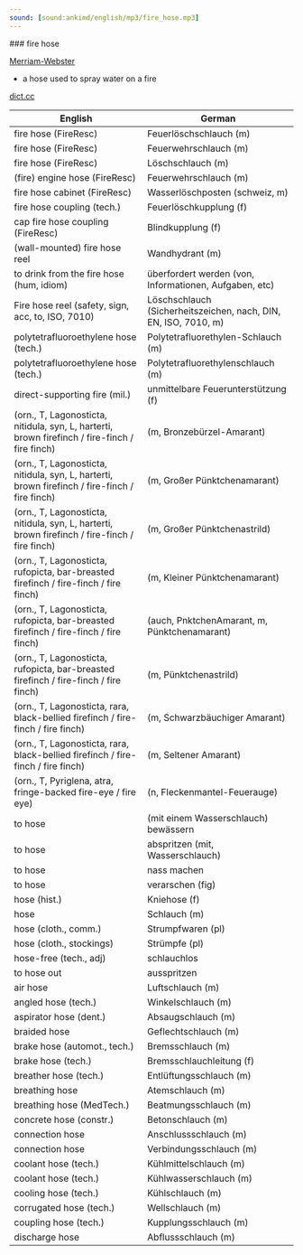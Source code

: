 ```yaml
---
sound: [sound:ankimd/english/mp3/fire_hose.mp3]
---
```


\### fire hose

[Merriam-Webster](https://www.merriam-webster.com/dictionary/fire+hose)

- a hose used to spray water on a fire

[dict.cc](https://www.dict.cc/fire+hose)

| English        | German       |
| -------------- | ------------ |
| fire hose (FireResc) | Feuerlöschschlauch (m) |
| fire hose (FireResc) | Feuerwehrschlauch (m) |
| fire hose (FireResc) | Löschschlauch (m) |
| (fire) engine hose (FireResc) | Feuerwehrschlauch (m) |
| fire hose cabinet (FireResc) | Wasserlöschposten (schweiz, m) |
| fire hose coupling (tech.) | Feuerlöschkupplung (f) |
| cap fire hose coupling (FireResc) | Blindkupplung (f) |
| (wall-mounted) fire hose reel | Wandhydrant (m) |
| to drink from the fire hose (hum, idiom) | überfordert werden (von, Informationen, Aufgaben, etc) |
| Fire hose reel (safety, sign, acc, to, ISO, 7010) | Löschschlauch (Sicherheitszeichen, nach, DIN, EN, ISO, 7010, m) |
| polytetrafluoroethylene hose <PTFE hose> (tech.) | Polytetrafluorethylen-Schlauch <PTFE-Schlauch> (m) |
| polytetrafluoroethylene hose <PTFE hose> (tech.) | Polytetrafluorethylenschlauch <PTFE-Schlauch> (m) |
| direct-supporting fire <DS fire> (mil.) | unmittelbare Feuerunterstützung <UF> (f) |
|  (orn., T, Lagonosticta, nitidula, syn, L, harterti, brown firefinch / fire-finch / fire finch) |  (m, Bronzebürzel-Amarant) |
|  (orn., T, Lagonosticta, nitidula, syn, L, harterti, brown firefinch / fire-finch / fire finch) |  (m, Großer Pünktchenamarant) |
|  (orn., T, Lagonosticta, nitidula, syn, L, harterti, brown firefinch / fire-finch / fire finch) |  (m, Großer Pünktchenastrild) |
|  (orn., T, Lagonosticta, rufopicta, bar-breasted firefinch / fire-finch / fire finch) |  (m, Kleiner Pünktchenamarant) |
|  (orn., T, Lagonosticta, rufopicta, bar-breasted firefinch / fire-finch / fire finch) |  (auch, PnktchenAmarant, m, Pünktchenamarant) |
|  (orn., T, Lagonosticta, rufopicta, bar-breasted firefinch / fire-finch / fire finch) |  (m, Pünktchenastrild) |
|  (orn., T, Lagonosticta, rara, black-bellied firefinch / fire-finch / fire finch) |  (m, Schwarzbäuchiger Amarant) |
|  (orn., T, Lagonosticta, rara, black-bellied firefinch / fire-finch / fire finch) |  (m, Seltener Amarant) |
|  (orn., T, Pyriglena, atra, fringe-backed fire-eye / fire eye) |  (n, Fleckenmantel-Feuerauge) |
| to hose | (mit einem Wasserschlauch) bewässern |
| to hose | abspritzen (mit, Wasserschlauch) |
| to hose | nass machen |
| to hose | verarschen (fig) |
| hose (hist.) | Kniehose (f) |
| hose | Schlauch (m) |
| hose (cloth., comm.) | Strumpfwaren (pl) |
| hose (cloth., stockings) | Strümpfe (pl) |
| hose-free (tech., adj) | schlauchlos |
| to hose out | ausspritzen |
| air hose | Luftschlauch (m) |
| angled hose (tech.) | Winkelschlauch (m) |
| aspirator hose (dent.) | Absaugschlauch (m) |
| braided hose | Geflechtschlauch (m) |
| brake hose (automot., tech.) | Bremsschlauch (m) |
| brake hose (tech.) | Bremsschlauchleitung (f) |
| breather hose (tech.) | Entlüftungsschlauch (m) |
| breathing hose | Atemschlauch (m) |
| breathing hose (MedTech.) | Beatmungsschlauch (m) |
| concrete hose (constr.) | Betonschlauch (m) |
| connection hose | Anschlussschlauch (m) |
| connection hose | Verbindungsschlauch (m) |
| coolant hose (tech.) | Kühlmittelschlauch (m) |
| coolant hose (tech.) | Kühlwasserschlauch (m) |
| cooling hose (tech.) | Kühlschlauch (m) |
| corrugated hose (tech.) | Wellschlauch (m) |
| coupling hose (tech.) | Kupplungsschlauch (m) |
| discharge hose | Abflussschlauch (m) |
